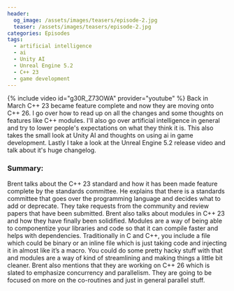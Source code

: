 ```yaml
---
header:
  og_image: /assets/images/teasers/episode-2.jpg
  teaser: /assets/images/teasers/episode-2.jpg
categories: Episodes
tags:
  - artificial intelligence
  - ai
  - Unity AI
  - Unreal Engine 5.2
  - C++ 23
  - game development
---
```


{% include video id="g30R_Z73OWA" provider="youtube" %}
Back in March C++ 23 became feature complete and now they are moving onto C++ 26. I go over how to read up on all the changes and some thoughts on features like C++ modules. I'll also go over artificial intelligence in general and try to lower people's expectations on what they think it is. This also takes the small look at Unity AI and thoughts on using ai in game development. Lastly I take a look at the Unreal Engine 5.2 release video and talk about it's huge changelog.

### Summary:
Brent talks about the C++ 23 standard and how it has been made feature complete by the standards committee. He explains that there is a standards committee that goes over the programming language and decides what to add or deprecate. They take requests from the community and review papers that have been submitted. Brent also talks about modules in C++ 23 and how they have finally been solidified. Modules are a way of being able to componentize your libraries and code so that it can compile faster and helps with dependencies. Traditionally in C and C++, you include a file which could be binary or an inline file which is just taking code and injecting it in almost like it’s a macro. You could do some pretty hacky stuff with that and modules are a way of kind of streamlining and making things a little bit cleaner. Brent also mentions that they are working on C++ 26 which is slated to emphasize concurrency and parallelism. They are going to be focused on more on the co-routines and just in general parallel stuff.

